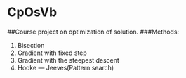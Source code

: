 # CpOsVb
##Course project on optimization of solution.
###Methods:
1. Bisection
2. Gradient with fixed step
3. Gradient with the steepest descent
3. Hooke — Jeeves(Pattern search)
